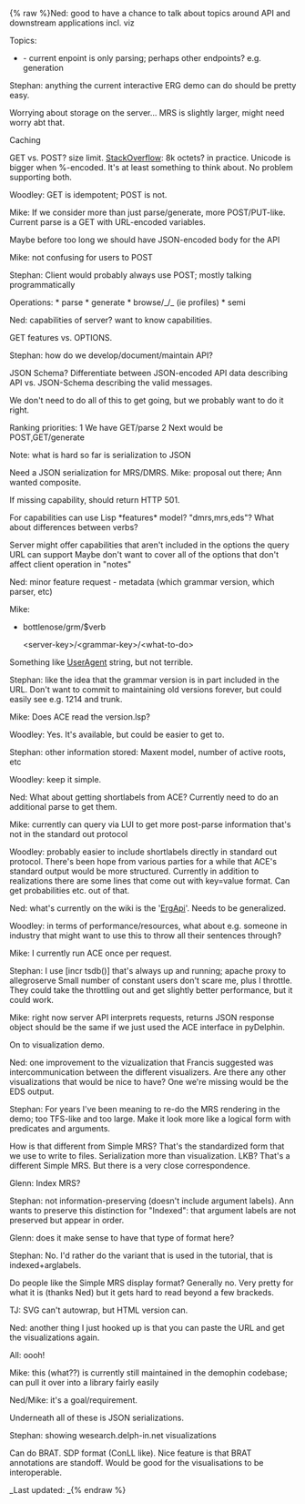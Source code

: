{% raw %}Ned: good to have a chance to talk about topics around API and
downstream applications incl. viz

Topics:

- \- current enpoint is only parsing; perhaps other endpoints? e.g.
generation

Stephan: anything the current interactive ERG demo can do should be
pretty easy.

Worrying about storage on the server... MRS is slightly larger, might
need worry abt that.

Caching

GET vs. POST? size limit. [StackOverflow](/StackOverflow): 8k octets? in
practice. Unicode is bigger when %-encoded. It's at least something to
think about. No problem supporting both.

Woodley: GET is idempotent; POST is not.

Mike: If we consider more than just parse/generate, more POST/PUT-like.
Current parse is a GET with URL-encoded variables.

Maybe before too long we should have JSON-encoded body for the API

Mike: not confusing for users to POST

Stephan: Client would probably always use POST; mostly talking
programmatically

Operations: \* parse \* generate \* browse/\_/\_ (ie profiles) \* semi

Ned: capabilities of server? want to know capabilities.

GET features vs. OPTIONS.

Stephan: how do we develop/document/maintain API?

JSON Schema? Differentiate between JSON-encoded API data describing API
vs. JSON-Schema describing the valid messages.

We don't need to do all of this to get going, but we probably want to do
it right.

Ranking priorities: 1 We have GET/parse 2 Next would be
POST,GET/generate

Note: what is hard so far is serialization to JSON

Need a JSON serialization for MRS/DMRS. Mike: proposal out there; Ann
wanted composite.

If missing capability, should return HTTP 501.

For capabilities can use Lisp \*features\* model? "dmrs,mrs,eds"? What
about differences between verbs?

Server might offer capabilities that aren't included in the options the
query URL can support Maybe don't want to cover all of the options that
don't affect client operation in "notes"

Ned: minor feature request - metadata (which grammar version, which
parser, etc)

Mike:

- bottlenose/grm/$verb
  
  &lt;server-key&gt;/&lt;grammar-key&gt;/&lt;what-to-do&gt;

Something like [UserAgent](/UserAgent) string, but not terrible.

Stephan: like the idea that the grammar version is in part included in
the URL. Don't want to commit to maintaining old versions forever, but
could easily see e.g. 1214 and trunk.

Mike: Does ACE read the version.lsp?

Woodley: Yes. It's available, but could be easier to get to.

Stephan: other information stored: Maxent model, number of active roots,
etc

Woodley: keep it simple.

Ned: What about getting shortlabels from ACE? Currently need to do an
additional parse to get them.

Mike: currently can query via LUI to get more post-parse information
that's not in the standard out protocol

Woodley: probably easier to include shortlabels directly in standard out
protocol. There's been hope from various parties for a while that ACE's
standard output would be more structured. Currently in addition to
realizations there are some lines that come out with key=value format.
Can get probabilities etc. out of that.

Ned: what's currently on the wiki is the '[ErgApi](https://blog.inductorsoftware.com/docsproto/erg/ErgApi)'. Needs to be
generalized.

Woodley: in terms of performance/resources, what about e.g. someone in
industry that might want to use this to throw all their sentences
through?

Mike: I currently run ACE once per request.

Stephan: I use \[incr tsdb()\] that's always up and running; apache
proxy to allegroserve Small number of constant users don't scare me,
plus I throttle. They could take the throttling out and get slightly
better performance, but it could work.

Mike: right now server API interprets requests, returns JSON response
object should be the same if we just used the ACE interface in
pyDelphin.

On to visualization demo.

Ned: one improvement to the vizualization that Francis suggested was
intercommunication between the different visualizers. Are there any
other visualizations that would be nice to have? One we're missing would
be the EDS output.

Stephan: For years I've been meaning to re-do the MRS rendering in the
demo; too TFS-like and too large. Make it look more like a logical form
with predicates and arguments.

How is that different from Simple MRS? That's the standardized form that
we use to write to files. Serialization more than visualization. LKB?
That's a different Simple MRS. But there is a very close correspondence.

Glenn: Index MRS?

Stephan: not information-preserving (doesn't include argument labels).
Ann wants to preserve this distinction for "Indexed": that argument
labels are not preserved but appear in order.

Glenn: does it make sense to have that type of format here?

Stephan: No. I'd rather do the variant that is used in the tutorial,
that is indexed+arglabels.

Do people like the Simple MRS display format? Generally no. Very pretty
for what it is (thanks Ned) but it gets hard to read beyond a few
brackeds.

TJ: SVG can't autowrap, but HTML version can.

Ned: another thing I just hooked up is that you can paste the URL and
get the visualizations again.

All: oooh!

Mike: this (what??) is currently still maintained in the demophin
codebase; can pull it over into a library fairly easily

Ned/Mike: it's a goal/requirement.

Underneath all of these is JSON serializations.

Stephan: showing wesearch.delph-in.net visualizations

Can do BRAT. SDP format (ConLL like). Nice feature is that BRAT
annotations are standoff. Would be good for the visualisations to be
interoperable.

_Last updated: _{% endraw %}